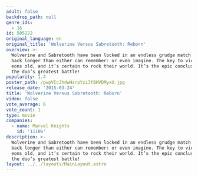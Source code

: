 ```yaml
---
adult: false
backdrop_path: null
genre_ids:
  - 16
id: 505222
original_language: en
original_title: 'Wolverine Versus Sabretooth: Reborn'
overview: >-
  Wolverine and Sabretooth have been locked in an endless grudge match that goes
  back longer than either can remember: or even imagine. The key to victory is
  eons old, and it’s certain to rock their world. It’s the epic conclusion to
  the duo’s greatest battle!
popularity: 1.4
poster_path: /pwpVCcJhdwHsrpYzi3f8HVDMyxU.jpg
release_date: '2015-03-24'
title: 'Wolverine Versus Sabretooth: Reborn'
video: false
vote_average: 6
vote_count: 1
type: movie
companies:
  - name: Marvel Knights
    id: '11106'
description: >-
  Wolverine and Sabretooth have been locked in an endless grudge match that goes
  back longer than either can remember: or even imagine. The key to victory is
  eons old, and it’s certain to rock their world. It’s the epic conclusion to
  the duo’s greatest battle!
layout: ../../layouts/MainLayout.astro
---
```


